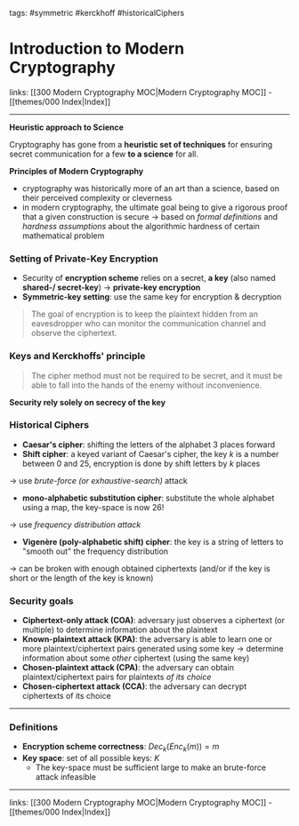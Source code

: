tags: #symmetric #kerckhoff #historicalCiphers

# Introduction to Modern Cryptography

links:  [[300 Modern Cryptography MOC|Modern Cryptography MOC]] - [[themes/000 Index|Index]]

---

**Heuristic approach to Science**

Cryptography has gone from a **heuristic set of techniques** for ensuring secret communication for a few **to a science** for all.

**Principles of Modern Cryptography**

- cryptography was historically more of an art than a science, based on their perceived complexity or cleverness
- in modern cryptography, the ultimate goal being to give a rigorous proof that a given construction is secure -> based on *formal definitions* and _hardness assumptions_ about the algorithmic hardness of certain mathematical problem


### Setting of Private-Key Encryption

- Security of **encryption scheme** relies on a secret, **a key** (also named **shared-/ secret-key**) $\rightarrow$ **private-key encryption**
- **Symmetric-key setting**: use the same key for encryption & decryption

> The goal of encryption is to keep the plaintext hidden from an eavesdropper who can monitor the communication channel and observe the ciphertext.


### Keys and Kerckhoffs' principle

> The cipher method must not be required to be secret, and it must be able to fall into the hands of the enemy without inconvenience.

**Security rely solely on secrecy of the key**

### Historical Ciphers

- **Caesar's cipher**: shifting the letters of the alphabet 3 places forward
- **Shift cipher**: a keyed variant of Caesar's cipher, the key $k$ is a number between 0 and 25, encryption is done by shift letters by $k$ places

$\rightarrow$ use *brute-force (or exhaustive-search)* attack

- **mono-alphabetic substitution cipher**: substitute the whole alphabet using a map, the key-space is now $26!$

$\rightarrow$ use *frequency distribution attack*

- **Vigenère (poly-alphabetic shift) cipher**: the key is a string of letters to "smooth out" the frequency distribution

$\rightarrow$ can be broken with enough obtained ciphertexts (and/or if the key is short or the length of the key is known)

### Security goals

- **Ciphertext-only attack (COA)**: adversary just observes a ciphertext (or multiple) to determine information about the plaintext
- **Known-plaintext attack (KPA)**: the adversary is able to learn one or more plaintext/ciphertext pairs generated using some key -> determine information about some *other* ciphertext (using the same key)
- **Chosen-plaintext attack (CPA)**: the adversary can obtain plaintext/ciphertext pairs for plaintexts *of its choice*
- **Chosen-ciphertext attack (CCA)**: the adversary can decrypt ciphertexts of its choice

---

### Definitions

- **Encryption scheme correctness**: $Dec_k(Enc_k(m)) = m$
- **Key space**: set of all possible keys: $K$
	- The key-space must be sufficient large to make an brute-force attack infeasible

---
links: [[300 Modern Cryptography MOC|Modern Cryptography MOC]] - [[themes/000 Index|Index]]